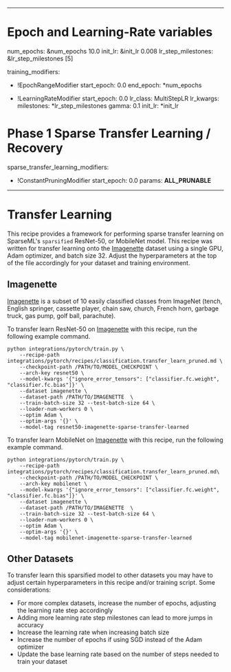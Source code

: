 <!--
Copyright (c) 2021 - present / Neuralmagic, Inc. All Rights Reserved.

Licensed under the Apache License, Version 2.0 (the "License");
you may not use this file except in compliance with the License.
You may obtain a copy of the License at

   http://www.apache.org/licenses/LICENSE-2.0

Unless required by applicable law or agreed to in writing,
software distributed under the License is distributed on an "AS IS" BASIS,
WITHOUT WARRANTIES OR CONDITIONS OF ANY KIND, either express or implied.
See the License for the specific language governing permissions and
limitations under the License.
-->

---
# Epoch and Learning-Rate variables
num_epochs: &num_epochs 10.0
init_lr: &init_lr 0.008
lr_step_milestones: &lr_step_milestones [5]


training_modifiers:
  - !EpochRangeModifier
    start_epoch: 0.0
    end_epoch: *num_epochs
    
  - !LearningRateModifier
    start_epoch: 0.0
    lr_class: MultiStepLR
    lr_kwargs:
      milestones: *lr_step_milestones
      gamma: 0.1
    init_lr: *init_lr

# Phase 1 Sparse Transfer Learning / Recovery
sparse_transfer_learning_modifiers:
  - !ConstantPruningModifier
    start_epoch: 0.0
    params: __ALL_PRUNABLE__
    
---

# Transfer Learning

This recipe provides a framework for performing sparse transfer learning on
SparseML's `sparsified` ResNet-50, or MobileNet model.  This recipe was written for transfer learning
onto the [Imagenette](https://github.com/fastai/imagenette) dataset using
a single GPU, Adam optimizer, and batch size 32.  Adjust the hyperparameters at the top of the file accordingly
for your dataset and training environment.

## Imagenette
[Imagenette](https://github.com/fastai/imagenette) is a subset of 10 easily classified classes from ImageNet (tench, English springer, cassette player, chain saw, church, French horn, garbage truck, gas pump, golf ball, parachute).


To transfer learn ResNet-50 on [Imagenette](https://github.com/fastai/imagenette) with this recipe, run the following example command.

```
python integrations/pytorch/train.py \
    --recipe-path integrations/pytorch/recipes/classification.transfer_learn_pruned.md \
    --checkpoint-path /PATH/TO/MODEL_CHECKPOINT \
    --arch-key resnet50 \
    --model-kwargs '{"ignore_error_tensors": ["classifier.fc.weight", "classifier.fc.bias"]}' \
    --dataset imagenette \
    --dataset-path /PATH/TO/IMAGENETTE  \
    --train-batch-size 32 --test-batch-size 64 \
    --loader-num-workers 0 \
    --optim Adam \
    --optim-args '{}' \
    --model-tag resnet50-imagenette-sparse-transfer-learned
```

To transfer learn MobileNet on [Imagenette](https://github.com/fastai/imagenette) with this recipe, run the following example command.

```
python integrations/pytorch/train.py \
    --recipe-path  integrations/pytorch/recipes/classification.transfer_learn_pruned.md\
    --checkpoint-path /PATH/TO/MODEL_CHECKPOINT \
    --arch-key mobilenet \
    --model-kwargs '{"ignore_error_tensors": ["classifier.fc.weight", "classifier.fc.bias"]}' \
    --dataset imagenette \
    --dataset-path /PATH/TO/IMAGENETTE  \
    --train-batch-size 32 --test-batch-size 64 \
    --loader-num-workers 0 \
    --optim Adam \
    --optim-args '{}' \
    --model-tag mobilenet-imagenette-sparse-transfer-learned
```
## Other Datasets
To transfer learn this sparsified model to other datasets
you may have to adjust certain hyperparameters in this recipe and/or training script.
Some considerations:
* For more complex datasets, increase the number of epochs, adjusting the learning rate step accordingly
* Adding more learning rate step milestones can lead to more jumps in accuracy
* Increase the learning rate when increasing batch size
* Increase the number of epochs if using SGD instead of the Adam optimizer
* Update the base learning rate based on the number of steps needed to train your dataset 
